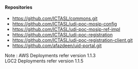 #### Repositories

-  https://github.com/ICTASL/commons.git
-  https://github.com/ICTASL/udi-poc-mosip-config
-  https://github.com/ICTASL/udi-poc-mosip-ref-impl
-  https://github.com/ICTASL/udi-poc-registration
-  https://github.com/ICTASL/udi-poc-registration-client.git
-  https://github.com/afazdeen/uid-portal.git

Note : AWS Deployments refer version 1.1.3  
       LGC2 Deployments refer version 1.1.5 

